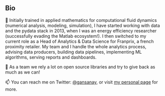 ## Bio

📜 Initially trained in applied mathematics for computational fluid dynamics (numerical analysis, modeling, simulation), I have started working with data and the pydata stack in 2013, when I was an energy efficiency researcher (successfully evading the Matlab ecosystem!).
I then switched to my current role as a Head of Analytics & Data Science for Franprix, a french proximity retailer. My team and I handle the whole analytics process, advising data producers, building data pipelines, implementing ML algorithms, serving reports and dashboards.

🙏 As a team we rely a lot on open source libraries and try to give back as much as we can!

📫 You can reach me on Twitter: [@gansanay](https://twitter.com/gansanay), or visit [my personal page](https://gansanay.com) for more.

<!--
**gansanay/gansanay** is a ✨ _special_ ✨ repository because its `README.md` (this file) appears on your GitHub profile.

Here are some ideas to get you started:

- 🔭 I’m currently working on ...
- 🌱 I’m currently learning ...
- 👯 I’m looking to collaborate on ...
- 🤔 I’m looking for help with ...
- 💬 Ask me about ...
- 📫 How to reach me: ...
- 😄 Pronouns: ...
- ⚡ Fun fact: ...
-->
